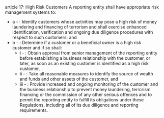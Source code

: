 article 17: High Risk Customers
A reporting entity shall have appropriate risk management systems to:
<ul>
			<li>a - : Identify customers whose activities may pose a high risk of money laundering and financing of terrorism and shall exercise enhanced identification, verification and ongoing due diligence procedures with respect to such customers; and<ul>
			</ul></li>			<li>b - : Determine if a customer or a beneficial owner is a high risk customer and if so shall:<ul>
						<li>i - : Obtain approval from senior management of the reporting entity before establishing a business relationship with the customer, or later, as soon as an existing customer is identified as a high risk customer,<ul>
						</ul></li>						<li>ii - : Take all reasonable measures to identify the source of wealth and funds and other assets of the customer, and<ul>
						</ul></li>						<li>iii - : Provide increased and ongoing monitoring of the customer and the business relationship to prevent money laundering, terrorism financing or the commission of any other serious offences and to permit the reporting entity to fulfill its obligations under these Regulations, including all of its due diligence and reporting requirements.<ul>
						</ul></li>			</ul></li></ul>